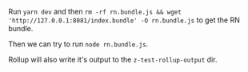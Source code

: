 Run `yarn dev` and then `rm -rf rn.bundle.js && wget 'http://127.0.0.1:8081/index.bundle' -O rn.bundle.js` to get the RN bundle.

Then we can try to run `node rn.bundle.js`.

Rollup will also write it's output to the `z-test-rollup-output` dir.
